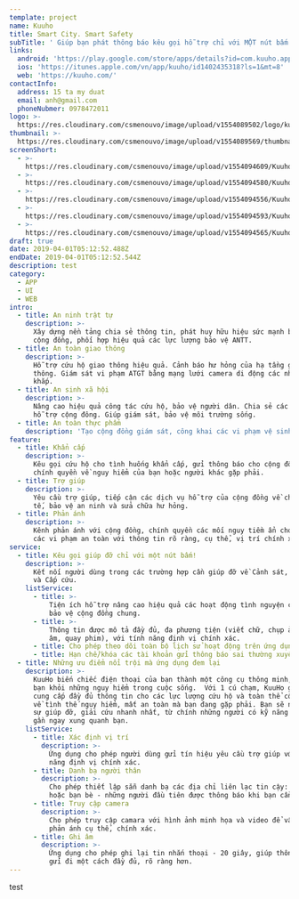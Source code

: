 ```yaml
---
template: project
name: Kuuho
title: Smart City. Smart Safety
subTitle: ' Giúp bạn phát thông báo kêu gọi hỗ trợ chỉ với MỘT nút bấm!'
links:
  android: 'https://play.google.com/store/apps/details?id=com.kuuho.app'
  ios: 'https://itunes.apple.com/vn/app/kuuho/id1402435318?ls=1&mt=8'
  web: 'https://kuuho.com/'
contactInfo:
  address: 15 ta my duat
  email: anh@gmail.com
  phoneNubmer: 0978472011
logo: >-
  https://res.cloudinary.com/csmenouvo/image/upload/v1554089502/logo/kuuho_logo.png
thumbnail: >-
  https://res.cloudinary.com/csmenouvo/image/upload/v1554089569/thumbnail/mockup_iphone_Kuuho-1.png
screenShort:
  - >-
    https://res.cloudinary.com/csmenouvo/image/upload/v1554094609/Kuuho/screenshort_306x510_22.png
  - >-
    https://res.cloudinary.com/csmenouvo/image/upload/v1554094580/Kuuho/screenshort_306x510_23.png
  - >-
    https://res.cloudinary.com/csmenouvo/image/upload/v1554094556/Kuuho/screenshort_Kuuho_306x510_1-2.png
  - >-
    https://res.cloudinary.com/csmenouvo/image/upload/v1554094593/Kuuho/screenshort_Kuuho_306x510_4-1.png
  - >-
    https://res.cloudinary.com/csmenouvo/image/upload/v1554094565/Kuuho/screenshort_Kuuho_306x510_9-1.png
draft: true
date: 2019-04-01T05:12:52.488Z
endDate: 2019-04-01T05:12:52.544Z
description: test
category:
  - APP
  - UI
  - WEB
intro:
  - title: An ninh trật tự
    description: >-
      Xây dựng nền tảng chia sẻ thông tin, phát huy hữu hiệu sức mạnh bảo vệ của
      cộng đồng, phối hợp hiệu quả các lực lượng bảo vệ ANTT.
  - title: An toàn giao thông
    description: >-
      Hỗ trợ cứu hộ giao thông hiệu quả. Cảnh báo hư hỏng của hạ tầng giao
      thông. Giám sát vi phạm ATGT bằng mạng lưới camera di động các nhân rộng
      khắp.
  - title: An sinh xã hội
    description: >-
      Nâng cao hiệu quả công tác cứu hộ, bảo vệ người dân. Chia sẻ các dịch vụ
      hỗ trợ cộng đông. Giúp giám sát, bảo vệ môi trường sống.
  - title: An toàn thực phẩm
    description: 'Tạo cộng đồng giám sát, công khai các vi phạm vệ sinh an toàn thực phẩm.'
feature:
  - title: Khẩn cấp
    description: >-
      Kêu gọi cứu hộ cho tình huống khẩn cấp, gửi thông báo cho cộng đồng và
      chính quyền về nguy hiểm của bạn hoặc người khác gặp phải.
  - title: Trợ giúp
    description: >-
      Yêu cầu trợ giúp, tiếp cận các dịch vụ hỗ trợ của cộng đồng về chăm sóc y
      tế, bảo vệ an ninh và sửa chữa hư hỏng.
  - title: Phản ánh
    description: >-
      Kênh phản ánh với cộng đồng, chính quyền các mối nguy tiềm ẩn cho xã hội,
      các vi phạm an toàn với thông tin rõ ràng, cụ thể, vị trí chính xác.
service:
  - title: Kêu gọi giúp đỡ chỉ với một nút bấm!
    description: >-
      Kết nối người dùng trong các trường hợp cần giúp đỡ về Cảnh sát, Cứu hỏa
      và Cấp cứu.
    listService:
      - title: >-
          Tiện ích hỗ trợ nâng cao hiệu quả các hoạt động tình nguyện cứu hộ,
          bảo vệ cộng đồng chung.
      - title: >-
          Thông tin được mô tả đầy đủ, đa phương tiện (viết chữ, chụp ảnh, ghi
          âm, quay phim), với tính năng định vị chính xác.
      - title: Cho phép theo dõi toàn bộ lịch sử hoạt động trên ứng dụng.
      - title: Hạn chế/khóa các tài khoản gửi thông báo sai thường xuyên.
  - title: Những ưu điểm nổi trội mà ứng dụng đem lại
    description: >-
      KuuHo biến chiếc điện thoại của bạn thành một công cụ thông minh, bảo vệ
      bạn khỏi những nguy hiểm trong cuộc sống.  Với 1 cú chạm, KuuHo giúp bạn
      cung cấp đầy đủ thông tin cho các lực lượng cứu hộ và toàn thể cộng đồng
      về tình thế nguy hiểm, mất an toàn mà bạn đang gặp phải. Bạn sẽ nhận được
      sự giúp đỡ, giải cứu nhanh nhất, từ chính những người có kỹ năng phù hợp
      gần ngay xung quanh bạn.
    listService:
      - title: Xác định vị trí
        description: >-
          Ứng dụng cho phép người dùng gửi tín hiệu yêu cầu trợ giúp với tính
          năng định vị chính xác.
      - title: Danh bạ người thân
        description: >-
          Cho phép thiết lập sẵn danh bạ các địa chỉ liên lạc tin cậy: gia đình
          hoặc bạn bè - những người đầu tiên được thông báo khi bạn cần hỗ trợ.
      - title: Truy cập camera
        description: >-
          Cho phép truy cập camara với hình ảnh minh họa và video để vấn đề được
          phản ánh cụ thể, chính xác.
      - title: Ghi âm
        description: >-
          Ứng dụng cho phép ghi lại tin nhắn thoại - 20 giây, giúp thông điệp
          gửi đi một cách đầy đủ, rõ ràng hơn.
---
```

test
